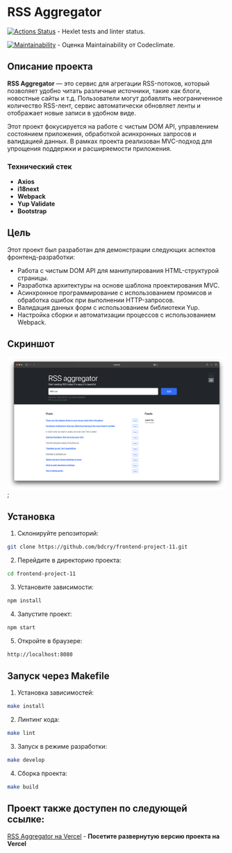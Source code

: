 # RSS Aggregator

[![Actions Status](https://github.com/bdcry/frontend-project-11/actions/workflows/hexlet-check.yml/badge.svg)](https://github.com/bdcry/frontend-project-11/actions) - Hexlet tests and linter status.

[![Maintainability](https://api.codeclimate.com/v1/badges/e9ea316f1125afa68751/maintainability)](https://codeclimate.com/github/bdcry/frontend-project-11/maintainability) - Оценка Maintainability от Codeclimate.

## Описание проекта

**RSS Aggregator** — это сервис для агрегации RSS-потоков, который позволяет удобно читать различные источники, такие как блоги, новостные сайты и т.д. Пользователи могут добавлять неограниченное количество RSS-лент, сервис автоматически обновляет ленты и отображает новые записи в удобном виде.

Этот проект фокусируется на работе с чистым DOM API, управлением состоянием приложения, обработкой асинхронных запросов и валидацией данных. В рамках проекта реализован MVC-подход для упрощения поддержки и расширяемости приложения.

### Технический стек

- **Axios**
- **i18next**
- **Webpack**
- **Yup Validate**
- **Bootstrap**

## Цель

Этот проект был разработан для демонстрации следующих аспектов фронтенд-разработки:

- Работа с чистым DOM API для манипулирования HTML-структурой страницы.
- Разработка архитектуры на основе шаблона проектирования MVC.
- Асинхронное программирование с использованием промисов и обработка ошибок при выполнении HTTP-запросов.
- Валидация данных форм с использованием библиотеки Yup.
- Настройка сборки и автоматизации процессов с использованием Webpack.

## Скриншот

![RSS Aggregator Screenshot](./src/images/screenshotForREADME.png);

## Установка

1. Склонируйте репозиторий:

```sh
git clone https://github.com/bdcry/frontend-project-11.git
```

2. Перейдите в директорию проекта:
```sh
cd frontend-project-11
```

3. Установите зависимости:
```sh
npm install
```

4. Запустите проект:
```sh
npm start
```

5. Откройте в браузере:
```sh
http://localhost:8080
```

## Запуск через Makefile

1. Установка зависимостей:
```sh
make install
```

2. Линтинг кода:
```sh
make lint
```

3. Запуск в режиме разработки:
```sh
make develop
```

4. Сборка проекта:
```sh
make build
```

## Проект также доступен по следующей ссылке:
[RSS Aggregator на Vercel](https://frontend-project-11-bdcry.vercel.app/) - **Посетите развернутую версию проекта на Vercel**
